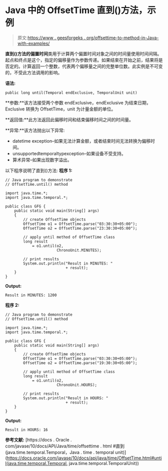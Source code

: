 # Java 中的 OffsetTime 直到()方法，示例

> 原文:[https://www . geesforgeks . org/offsettime-to-method-in-Java-with-examples/](https://www.geeksforgeeks.org/offsettime-until-method-in-java-with-examples/)

**直到()**方法的**偏置时间**类用于计算两个偏置时间对象之间的时间量使用时间间隔。起点和终点是这个，指定的偏移量作为参数传递。如果结束在开始之前，结果将是否定的。计算返回一个整数，代表两个偏移量之间的完整单位数。此实例是不可变的，不受此方法调用的影响。

**语法:**

```
public long until(Temporal endExclusive, TemporalUnit unit)

```

**参数:**该方法接受两个参数 endExclusive，endExclusive 为结束日期，Exclusive 转换为 OffsetTime，unit 为计量金额的单位。

**返回值:**此方法返回此偏移时间和结束偏移时间之间的时间量。

**异常:**该方法抛出以下异常:

*   datetime exception–如果无法计算金额，或者结束时间无法转换为偏移时间。
*   unsupportedtemporaltypexception–如果设备不受支持。
*   算术异常–如果出现数字溢出。

以下程序说明了直到()方法:
**程序 1:**

```
// Java program to demonstrate
// OffsetTime.until() method

import java.time.*;
import java.time.temporal.*;

public class GFG {
    public static void main(String[] args)
    {
        // create OffsetTime objects
        OffsetTime o1 = OffsetTime.parse("03:30:30+05:00");
        OffsetTime o2 = OffsetTime.parse("23:30:30+05:00");

        // apply until method of OffsetTime class
        long result
            = o1.until(o2,
                       ChronoUnit.MINUTES);

        // print results
        System.out.println("Result in MINUTES: "
                           + result);
    }
}
```

**Output:**

```
Result in MINUTES: 1200

```

**程序 2:**

```
// Java program to demonstrate
// OffsetTime.until() method

import java.time.*;
import java.time.temporal.*;

public class GFG {
    public static void main(String[] args)
    {
        // create OffsetTime objects
        OffsetTime o1 = OffsetTime.parse("03:30:30+05:00");
        OffsetTime o2 = OffsetTime.parse("19:30:30+05:00");

        // apply until method of OffsetTime class
        long result
            = o1.until(o2,
                       ChronoUnit.HOURS);

        // print results
        System.out.println("Result in HOURS: "
                           + result);
    }
}
```

**Output:**

```
Result in HOURS: 16

```

**参考文献:**
[https://docs . Oracle . com/javase/10/docs/API/Java/time/offsettime . html #直到(java.time.temporal.Temporal，Java . time . temporal unit)](https://docs.oracle.com/javase/10/docs/api/java/time/OffsetTime.html#until(java.time.temporal.Temporal, java.time.temporal.TemporalUnit))